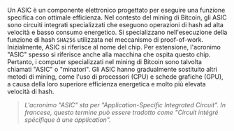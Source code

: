 Un ASIC è un componente elettronico progettato per eseguire una funzione specifica con ottimale efficienza. Nel contesto del mining di Bitcoin, gli ASIC sono circuiti integrati specializzati che eseguono operazioni di hash ad alta velocità e basso consumo energetico. Si specializzano nell'esecuzione della funzione di hash `SHA256` utilizzata nel meccanismo di proof-of-work. Inizialmente, ASIC si riferisce al nome del chip. Per estensione, l'acronimo "ASIC" spesso si riferisce anche alla macchina che ospita questo chip. Pertanto, i computer specializzati nel mining di Bitcoin sono talvolta chiamati "ASIC" o "minatori". Gli ASIC hanno gradualmente sostituito altri metodi di mining, come l'uso di processori (CPU) e schede grafiche (GPU), a causa della loro superiore efficienza energetica e molto più elevata velocità di hash.

>*L'acronimo "ASIC" sta per "Application-Specific Integrated Circuit". In francese, questo termine può essere tradotto come "Circuit intégré spécifique à une application".*